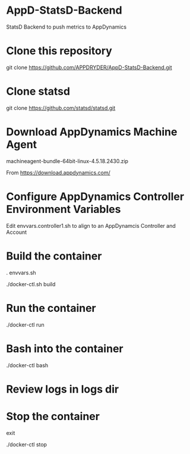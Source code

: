 # AppD-StatsD-Backend
StatsD Backend to push metrics to AppDynamics

# Clone this repository
git clone https://github.com/APPDRYDER/AppD-StatsD-Backend.git

# Clone statsd
git clone https://github.com/statsd/statsd.git

# Download AppDynamics Machine Agent

machineagent-bundle-64bit-linux-4.5.18.2430.zip

From https://download.appdynamics.com/

# Configure AppDynamics Controller Environment Variables
Edit envvars.controller1.sh to align to an AppDynamcis Controller and Account

# Build the container
. envvars.sh

./docker-ctl.sh build

# Run the container
./docker-ctl run

# Bash into the container
./docker-ctl bash

# Review logs in logs dir

# Stop the container
exit

./docker-ctl stop


